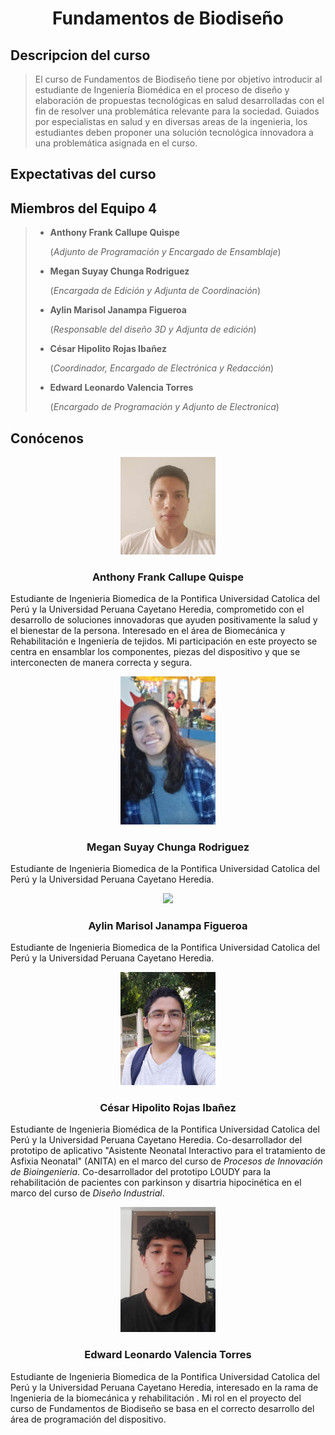 # <p align="center"> Fundamentos de Biodiseño </p>

## Descripcion del curso

> El curso de Fundamentos de Biodiseño tiene por objetivo introducir al estudiante de Ingeniería Biomédica en el proceso de diseño y elaboración de propuestas tecnológicas en salud desarrolladas con el fin de resolver una problemática relevante para la sociedad. Guiados por especialistas en salud y en diversas areas de la ingenieria, los estudiantes deben proponer una solución tecnológica innovadora a una problemática asignada en el curso.
## Expectativas del curso
>
## Miembros del Equipo 4

> * **Anthony Frank Callupe Quispe**
>
>   (_Adjunto de Programación y Encargado de Ensamblaje_)
>   
> * **Megan Suyay Chunga Rodriguez**
>
>   (_Encargada de Edición y Adjunta de Coordinación_)
>   
> * **Aylin Marisol Janampa Figueroa**
>
>   (_Responsable del diseño 3D y Adjunta de edición_)
>   
> * **César Hipolito Rojas Ibañez**
>
>   (_Coordinador, Encargado de Electrónica y Redacción_)
>   
> * **Edward Leonardo Valencia Torres**
>
>   (_Encargado de Programación y Adjunto de Electronica_)
>
## Conócenos
<p align="center"> <img src=https://github.com/AylinMar/FunbioGrupo4/blob/main/Fotos%20del%20Equipo/foto-anthony.jpg width="30%"> </p>

### <p align="center"> Anthony Frank Callupe Quispe </p>
Estudiante de Ingenieria Biomedica de la Pontifica Universidad Catolica del Perú y la Universidad Peruana Cayetano Heredia, comprometido con el desarrollo de soluciones innovadoras que ayuden positivamente la salud y el bienestar de la persona. Interesado en el área de Biomecánica y Rehabilitación e Ingeniería de tejidos.
Mi participación  en este proyecto se centra en ensamblar los componentes, piezas del dispositivo y que se interconecten de manera correcta y segura.

<p align="center"> <img src=https://github.com/AylinMar/FunbioGrupo4/blob/edc241303c95061910510a9596632d5797de373c/Fotos%20del%20Equipo/20231109_201855.jpg width="30%"> </p>

### <p align="center"> Megan Suyay Chunga Rodriguez </p>

Estudiante de Ingenieria Biomedica de la Pontifica Universidad Catolica del Perú y la Universidad Peruana Cayetano Heredia.


<p align="center"> <img src=Aqui debes colocar tu link width="30%"> </p>

### <p align="center"> Aylin Marisol Janampa Figueroa </p>
Estudiante de Ingenieria Biomedica de la Pontifica Universidad Catolica del Perú y la Universidad Peruana Cayetano Heredia.


<p align="center"> <img src=https://github.com/AylinMar/FunbioGrupo4/blob/f51ed3fa2172d41d05a216b60724b6b404b5dd90/Fotos%20del%20Equipo/foto%20Cesar.jpg width="30%"> </p>

### <p align="center"> César Hipolito Rojas Ibañez </p> 
Estudiante de Ingenieria Biomédica de la Pontifica Universidad Catolica del Perú y la Universidad Peruana Cayetano Heredia. Co-desarrollador del prototipo de aplicativo "Asistente Neonatal Interactivo para el tratamiento de Asfixia Neonatal" (ANITA) en el marco del curso de _Procesos de Innovación de Bioingenieria_. Co-desarrollador del prototipo LOUDY para la rehabilitación de pacientes con parkinson y disartria hipocinética en el marco del curso de _Diseño Industrial_.

<p align="center"> <img src=https://github.com/AylinMar/FunbioGrupo4/blob/766cb0d4210b5a70771a0a16dc9dc12de35908f3/Fotos%20del%20Equipo/foto%20funbio.jpg width="30%"> </p>

### <p align="center"> Edward Leonardo Valencia Torres </p>
Estudiante de Ingenieria Biomedica de la Pontifica Universidad Catolica del Perú y la Universidad Peruana Cayetano Heredia, interesado en la rama de Ingenieria de la biomecánica y rehabilitación . Mi rol en el proyecto del curso de Fundamentos de Biodiseño se basa en el correcto desarrollo del área de programación del dispositivo. 
